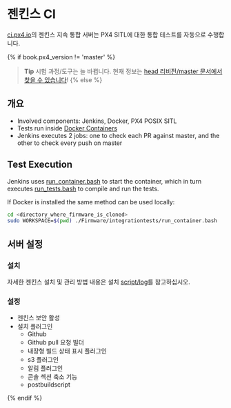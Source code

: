 # 젠킨스 CI

[ci.px4.io](http://ci.px4.io/)의 젠킨스 지속 통합 서버는 PX4 SITL에 대한 통합 테스트를 자동으로 수행합니다.

{% if book.px4_version != 'master' %}

> **Tip** 시험 과정/도구는 늘 바뀝니다. 현재 정보는 [head 리비전/master 문서에서 찾을 수 있습니다](https://dev.px4.io/master/en/test_and_ci/)! {% else %} <!-- START: details below displayed only in master -->

## 개요

- Involved components: Jenkins, Docker, PX4 POSIX SITL
- Tests run inside [Docker Containers](../test_and_ci/docker.md)
- Jenkins executes 2 jobs: one to check each PR against master, and the other to check every push on master

## Test Execution

Jenkins uses [run_container.bash](https://github.com/PX4/Firmware/blob/master/integrationtests/run_container.bash) to start the container, which in turn executes [run_tests.bash](https://github.com/PX4/Firmware/blob/master/integrationtests/run_tests.bash) to compile and run the tests.

If Docker is installed the same method can be used locally:

```sh
cd <directory_where_firmware_is_cloned>
sudo WORKSPACE=$(pwd) ./Firmware/integrationtests/run_container.bash
```

## 서버 설정

### 설치

자세한 젠킨스 설치 및 관리 방법 내용은 설치 [script/log](https://github.com/PX4/containers/tree/master/scripts/jenkins)를 참고하십시오.

### 설정

- 젠킨스 보안 활성
- 설치 플러그인 
    - Github
    - Github pull 요청 빌더
    - 내장형 빌드 상태 표시 플러그인
    - s3 플러그인
    - 알림 플러그인
    - 콘솔 섹션 축소 기능
    - postbuildscript

{% endif %} <!-- END: details above displayed only in master -->